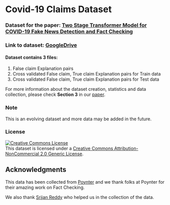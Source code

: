 # Covid-19 Claims Dataset


### Dataset for the paper:  [Two Stage Transformer Model for COVID-19 Fake News Detection and Fact Checking](https://arxiv.org/abs/2011.13253)

### Link to dataset: [GoogleDrive](https://drive.google.com/drive/folders/1Jr5oZ_aUGgzHmik0uQF56uix9QZ3CvFe?usp=sharing)

####  Dataset contains 3 files:

1. False claim Explanation pairs
2. Cross validated False claim, True claim Explanation pairs for Train data
3. Cross validated False claim, True claim Explanation pairs for Test data

For more information about the dataset creation, statistics and data collection, please check **Section 3** in our [paper](https://arxiv.org/abs/2011.13253).

### Note
This is an evolving dataset and more data may be added in the future.

### License
<a rel="license" href="http://creativecommons.org/licenses/by-nc/2.0/"><img alt="Creative Commons License" style="border-width:0" src="https://i.creativecommons.org/l/by-nc/2.0/88x31.png" /></a><br />This dataset is licensed under a <a rel="license" href="http://creativecommons.org/licenses/by-nc/2.0/">Creative Commons Attribution-NonCommercial 2.0 Generic License</a>.

## Acknowledgments
This data has been collected from [Poynter](https://www.poynter.org/ifcn/) and we thank folks at Poynter for their amazing work on Fact Checking.

We also thank [Srijan Reddy](https://github.com/srijanreddy98) who helped us in the collection of the data.


